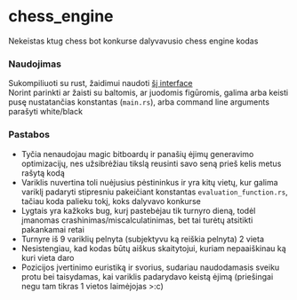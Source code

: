 # chess_engine
Nekeistas ktug chess bot konkurse dalyvavusio chess engine kodas  
### Naudojimas
Sukompiliuoti su rust, žaidimui naudoti [šį interface](https://github.com/HollaFoil/KTUG-ChessBot)  
Norint parinkti ar žaisti su baltomis, ar juodomis figūromis, galima arba keisti pusę nustatančias konstantas (`main.rs`), arba command line arguments parašyti white/black
### Pastabos
* Tyčia nenaudojau magic bitboardų ir panašių ėjimų generavimo optimizacijų, nes užsibrėžiau tikslą reusinti savo seną prieš kelis metus rašytą kodą
* Variklis nuvertina toli nuėjusius pėstininkus ir yra kitų vietų, kur galima variklį padaryti stipresniu pakeičiant konstantas `evaluation_function.rs`, tačiau koda palieku tokį, koks dalyvavo konkurse
* Lygtais yra kažkoks bug, kurį pastebėjau tik turnyro dieną, todėl įmanomas crashinimas/miscalculatinimas, bet tai turėtų atsitikti pakankamai retai
* Turnyre iš 9 variklių pelnyta (subjektyvu ką reiškia pelnyta) 2 vieta
* Nesistengiau, kad kodas būtų aiškus skaitytojui, kuriam nepaaiškinau ką kuri vieta daro
* Pozicijos įvertinimo euristiką ir svorius, sudariau naudodamasis sveiku protu bei taisydamas, kai variklis padarydavo keistą ėjimą (priešingai negu tam tikras 1 vietos laimėjojas >:c)
